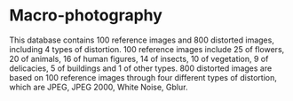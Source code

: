 # Macro-photography
This database contains 100 reference images and 800 distorted images, including 4 types of distortion.
100 reference images include 25 of flowers, 20 of animals, 16 of human figures, 14 of insects, 10 of vegetation, 9 of delicacies, 5 of buildings and 1 of other types.
800 distorted images are based on 100 reference images through four different types of distortion, which are JPEG, JPEG 2000, White Noise, Gblur.
